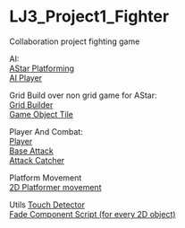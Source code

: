 # LJ3_Project1_Fighter
Collaboration project fighting game

AI: <br> 
[AStar Platforming](https://github.com/Darkfafi/LJ3_Project1_Fighter/blob/master/Assets/_Scripts/Utils/Pathfinding/AStar.cs)<br>
[AI Player](https://github.com/Darkfafi/LJ3_Project1_Fighter/blob/master/Assets/_Scripts/AI/Characters/AIPlayer.cs)<br>

Grid Build over non grid game for AStar: <br>
[Grid Builder](https://github.com/Darkfafi/LJ3_Project1_Fighter/blob/master/Assets/_Scripts/AI/AISystemManager.cs)<br>
[Game Object Tile](https://github.com/Darkfafi/LJ3_Project1_Fighter/blob/master/Assets/_Scripts/AI/CellPrefabInfo.cs)<br>

Player And Combat: <br> 
[Player](https://github.com/Darkfafi/LJ3_Project1_Fighter/blob/master/Assets/_Scripts/Player/Player.cs)<br>
[Base Attack](https://github.com/Darkfafi/LJ3_Project1_Fighter/blob/master/Assets/_Scripts/Combat/AttackBase.cs)<br>
[Attack Catcher](https://github.com/Darkfafi/LJ3_Project1_Fighter/blob/master/Assets/_Scripts/Combat/AttackCather.cs)<br>

Platform Movement<br>
[2D Platformer movement](https://github.com/Darkfafi/LJ3_Project1_Fighter/blob/master/Assets/_Scripts/Player/PlatformerMovement.cs)<br>

Utils
[Touch Detector](https://github.com/Darkfafi/LJ3_Project1_Fighter/blob/master/Assets/_Scripts/Utils/TouchDetector2D.cs)<br>
[Fade Component Script (for every 2D object)](https://github.com/Darkfafi/LJ3_Project1_Fighter/blob/master/Assets/_Scripts/Utils/FadeInOut.cs)<br>
